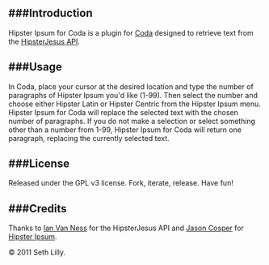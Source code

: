 ###Introduction
---

Hipster Ipsum for Coda is a plugin for [Coda][] designed to retrieve text from the [HipsterJesus API][].

[Coda]: http://panic.com/coda/
[HipsterJesus API]: http://hipsterjesus.com/

###Usage
---

In Coda, place your cursor at the desired location and type the number of paragraphs of Hipster Ipsum you'd like (1-99). Then select the number and choose either Hipster Latin or Hipster Centric from the Hipster Ipsum menu. Hipster Ipsum for Coda will replace the selected text with the chosen number of paragraphs. If you do not make a selection or select something other than a number from 1-99, Hipster Ipsum for Coda will return one paragraph, replacing the currently selected text.

###License
----

Released under the GPL v3 license. Fork, iterate, release. Have fun!

###Credits
----

Thanks to [Ian Van Ness][] for the HipsterJesus API and [Jason Cosper][] for [Hipster Ipsum][].

[Ian Van Ness]: http://ianvanness.com/
[Jason Cosper]: http://jasoncosper.com/
[Hipster Ipsum]: http://hipsteripsum.me/

&copy; 2011 Seth Lilly.